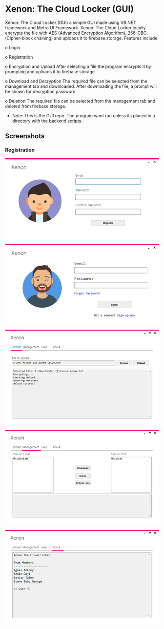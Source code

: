 <h1>Xenon: The Cloud Locker (GUI)</h1>
 
 Xenon: The Cloud Locker (GUI) a simple GUI made using VB.NET framework and Metro UI Framework. Xenon: The Cloud Locker locally encrypts the file with AES (Advanced Encryption Algorithm), 256-CBC (Cipher-block chaining) and uploads it to firebase storage. Features include:
 
 o Login  

 o Registration  
 
 o Encryption and Upload
 After selecting a file the program encrypts it by prompting and uploads it to firebase storage 

 o Download and Decryption
 The required file can be selected from the management tab and downloaded. After downloading the file, a prompt will be shown for decryption password.

 o Deletion
 The required file can be selected from the management tab and deleted from firebase storage.

* Note: This is the GUI repo. The program wont run unless its placed in a directory with the backend scripts.  

<h2> Screenshots </h2>
<h3> Registration </h3>

![Registration](https://raw.githubusercontent.com/Maverick-2000/Xenon-GUI/master/Screenshots/screenie-0.jpg)

![Login](https://raw.githubusercontent.com/Maverick-2000/Xenon-GUI/master/Screenshots/screenie-1.jpg)

![Main Form (Upload Tab)](https://raw.githubusercontent.com/Maverick-2000/Xenon-GUI/master/Screenshots/screenie-2.jpg)

![Main Form (Management Tab)](https://raw.githubusercontent.com/Maverick-2000/Xenon-GUI/master/Screenshots/screenie-4.jpg)

![About](https://raw.githubusercontent.com/Maverick-2000/Xenon-GUI/master/Screenshots/screenie-6.jpg)